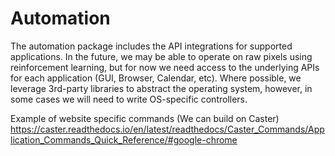 # Automation

The automation package includes the API integrations for supported applications. In the future, we may be able to operate on raw pixels using reinforcement learning, but for now we need access to the underlying APIs for each application (GUI, Browser, Calendar, etc). Where possible, we leverage 3rd-party libraries to abstract the operating system, however, in some cases we will need to write OS-specific controllers.

Example of website specific commands (We can build on Caster)
https://caster.readthedocs.io/en/latest/readthedocs/Caster_Commands/Application_Commands_Quick_Reference/#google-chrome
